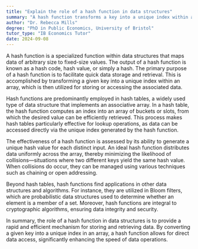 ```yaml
---
title: "Explain the role of a hash function in data structures"
summary: "A hash function transforms a key into a unique index within an array, facilitating efficient data retrieval in data structures."
author: "Dr. Rebecca Mills"
degree: "PhD in Public Economics, University of Bristol"
tutor_type: "IB Economics Tutor"
date: 2024-09-08
---
```


A hash function is a specialized function within data structures that maps data of arbitrary size to fixed-size values. The output of a hash function is known as a hash code, hash value, or simply a hash. The primary purpose of a hash function is to facilitate quick data storage and retrieval. This is accomplished by transforming a given key into a unique index within an array, which is then utilized for storing or accessing the associated data.

Hash functions are predominantly employed in hash tables, a widely used type of data structure that implements an associative array. In a hash table, the hash function computes an index into an array of buckets or slots, from which the desired value can be efficiently retrieved. This process makes hash tables particularly effective for lookup operations, as data can be accessed directly via the unique index generated by the hash function.

The effectiveness of a hash function is assessed by its ability to generate a unique hash value for each distinct input. An ideal hash function distributes data uniformly across the array, thereby minimizing the likelihood of collisions—situations where two different keys yield the same hash value. When collisions do occur, they can be managed using various techniques such as chaining or open addressing.

Beyond hash tables, hash functions find applications in other data structures and algorithms. For instance, they are utilized in Bloom filters, which are probabilistic data structures used to determine whether an element is a member of a set. Moreover, hash functions are integral to cryptographic algorithms, ensuring data integrity and security.

In summary, the role of a hash function in data structures is to provide a rapid and efficient mechanism for storing and retrieving data. By converting a given key into a unique index in an array, a hash function allows for direct data access, significantly enhancing the speed of data operations.
    